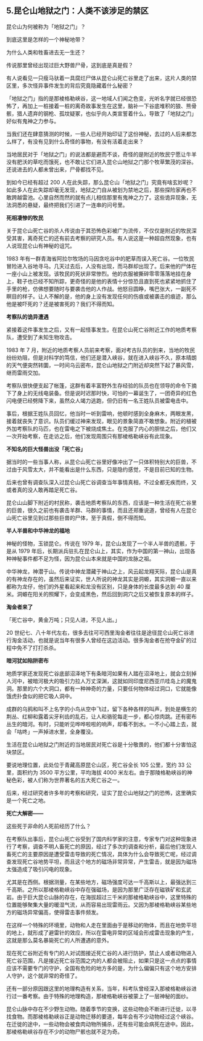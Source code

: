 ## 5.昆仑山地狱之门：人类不该涉足的禁区
昆仑山为何被称为「地狱之门」？


到底这里是怎样的一个神秘地带？   


为什么人类和牲畜进去无一生还？


传说那里曾经出现过巨大野兽尸骨，这到底是真是假？


有人说看见一只瘦马驮着一具腐烂尸体从昆仑山死亡谷里走了出来，这片人类的禁区里，多次怪异事件发生的背后究竟隐藏着什么秘密？


「地狱之门」指的是那棱格勒峡谷，这一地域人们闻之色变，光听名字就已经很恐怖了，再加上一桩接着一桩的离奇故事发生在这里，脑补一下谷底堆积的狼、熊骨骸，猎人遗弃的钢枪、孤坟疑冢，也似乎向人类宣誓着什么，导致了「地狱之门」好似有鬼神之力参与。


当我们还在肆意猜测的时候，一些人已经开始印证了这份神秘，去过的人后来都怎么样了，有没有见到什么奇怪的事物，有没有活着走出来？


当地居民对于「地狱之门」的说法都是避而不谈，奇怪的是附近的牧民宁愿让牛羊没有肥沃的草吃而饿死，也不敢让它们进入昆仑山地狱之门那个牧草繁茂的深谷。还说进去的人都未曾出来，尸骨都找不见。


到如今已经有超过 200 人在此失踪，那么昆仑山「地狱之门」究竟有啥玄妙呢？如此多人在此失踪却毫无发现，地狱之门自从被划为禁地之后，那些探险家再也不敢跨越雷池。心里自然而然的就有点儿相信那里有鬼神之力了。这些诡异现象，无法洞悉的悬疑，最终把我们引进了一连串的问号里。


**死相凄惨的牧民**


关于昆仑山死亡谷的杀人传说由于其恐怖色彩被广为流传，不仅仅是附近的牧民深受其害，离奇死亡的还有前去考察的研究人员。有人说这是一种超自然现象，也有人说现昆仑山有神秘的诅咒。


1983 年有一群青海省阿拉尔牧场的马因贪吃谷中的肥草而误入死亡谷。一位牧民冒险进入谷地寻马。几天过去后，人没有出现，而马群却出现了。后来他的尸体在一座小山上被发现。该牧民的死状非常惨烈。他的衣服被撕碎零零落落地挂在身上，鞋子也已经不知所踪，更奇怪的是他的表情十分惊恐且直到死也紧紧地抓住了手里的枪，仿佛想要随时与要袭击他的人作战。他怒目圆睁，嘴巴张大，一副死不瞑目的样子。让人不解的是，他的身上没有发现任何的伤痕或被袭击的痕迹，那么他是被吓死的？还是被害死的？我们不得而知。


**考察队的诡异遭遇**


紧接着这件事发生之后，又有一起怪事发生。在昆仑山死亡谷附近工作的地质考察队，遭受到了未知生物攻击。


1983 年 7 月，附近的地质考察人员前来考察，面对考古队员的到来，当地的牧民纷纷劝阻，但是对科学的笃信，他们还是潜入峡谷，就在进入峡谷不久，原本晴朗的天气便突然转圜，一时间乌云密布，昆仑山地狱之门附近却突然下起了暴风雪，继而雷雨交加。


考察队很快便支起了帐篷，这群有着丰富野外生存经验的队员也在领导的命令下摘下了身上的无线电装备。但是说时迟那时快，可怕的一幕诞生了，一团奇异的红色闪电便已经劈降下来，虽然众人竭力逃跑，但仍旧有一名王姓队员被雷电击中。


事后，根据王姓队员回忆，他当时一听到雷响，他顿时感到全身麻木，两眼发黑，接着就丧失了意识。队员们缓过神来发现，眼见的景象简直不敢想象。附近的植被外加考察队的马匹，也在雷电之下被烧成焦土。在克服了内心的胆怯之后，他们又一次开始考察，在走访之后，他们发现周围只有那棱格勒峡谷有此现象。


**不知名的巨大怪兽出没「死亡谷」**


据当时的一些当事人称，从昆仑山死亡谷里好像冲出了一只体积特别大的巨兽，不过由于风雪太大，并不能看出是什么东西，只是隐约感觉，不是目前已知的生物。


后来也曾有调查队深入过昆仑山死亡谷调查当年事情真相，不过全都无疾而终，又或者真的没人敢再踏足死亡谷。


昆仑山山脚下附近的村民称，袭击地质考察队的东西，应该是一种生活在死亡谷里的巨兽，很久之前也有袭击羊群、马群的事情，而且还郑重说道，曾经有人在昆仑山死亡谷里见到过那些巨兽的尸体，至于真假，倒不得而知。


**半人半兽和中华神龙的福地**


神秘的怪物，玉锁昆仑。传说在 1979 年，昆仑山发现了一个半人半兽的遗骸，于是从 1979 年后，长期派兵驻扎在昆仑山上，其实，作为中国的第一神山，出现各种神秘事件都不足为怪，因为昆仑山本来就是中国的龙脉之祖。


中华神龙，神潜于山。传说中神龙潜藏于神山之上，风云起龙翔天际，昆仑山是真的有神龙存在的，虽然后来证实，世人所说的神龙其实是洞螈，其实洞螈一直以来都称为龙仔，他们的外星看起来和龙没有区别，只是身体的长度最多达到 40 厘米。洞螈在阳关的照耀下，会变成黑色，然后回到洞穴之后又被恢复原本的样子。


**淘金者来了**


「死亡谷中，黄金万吨；只见人进，不见人出。」


20 世纪七、八十年代左右，很多去往可可西里淘金者往往是途径昆仑山死亡谷进行淘金活动，也就是说当年有很多人曾经在这边活动。很多淘金者在抢夺金矿的过程中免不了打打杀杀。


**暗河犹如陷阱密布**


地质学家还发现死亡谷底部沼泽地下有条暗河如果有人踏在沼泽地上，就会立刻掉人河中，被暗河极大的吸引力拉人万丈深渊，这就如同印度尼西亚爪哇岛上的魔鬼洞。那里的六个大洞口，都有一种神奇的力量，只要任何物体经过洞口，它就能像饿虎扑食似的把它吸人洞中。


成群的乌鸦和叫不上名字的小鸟从空中飞过，留下各种各样的叫声，到处是横生的荆丛、红柳和露着尖牙利齿的乱石，让人和骆驼每走一步，都心惊肉跳。还有密布丛生的暗河。有时，只能听见哗哗啦啦的响声，却看不到水。一不小心踏上去，就会「咕咚」一声掉进水里，全身覆没。


生活在昆仑山地狱之门附近的当地居民对死亡谷是十分敬畏的，他们都十分害怕这块禁区。


要说地理位置，此处位于青藏高原昆仑山区，死亡谷全长 105 公里，宽约 33 公里，面积约为 3500 平方公里，平均海拔 4000 米左右。由于那陵格勒峡谷的神秘色彩，被人们称为世界著名的五大死亡谷之一。


后来，经过研究者许多年的考察和研究，证实了昆仑山地狱之门的恐怖，这里确实是一个死亡之地。


**死亡大解密——**


这些死于非命的人死前经历了什么？


在考察队出事后，昆仑山死亡谷受到了国内科学家的注意，专家专门对这种现象进行了考察，调查不明人畜死亡的原因，经过了多次的调查和分析，最后他们发现人畜死亡的主要原因是遭受雷击导致的死亡情况，具体为什么会导致死亡呢，经过调查发现死亡谷地势平坦，而且这个地方的磁场非常异常，产生雷击，就是因为磁场太强造成了吸引闪电的现象。


尤其是在西侧。根据测量，在某些地方，磁场强度可达一千高斯以上，最强达到三千高斯。之所以那棱格勒峡谷中存在强磁场，是因为那里广泛存在磁铁矿和玄武岩。由于巨大昆仑山脉的存在，在海拔超过三千米的那棱格勒峡谷中，这里特殊的位置能够聚集大量的暖湿气流，从而容易出现雷雨云。又因为那棱格勒峡谷某些地方的磁场异常偏高，使得雷击事件频发。


在这样一个特殊的环境里，动物和人走在里面由于是移动的物体，而且在地势平坦的地上，就形成了避雷针的效应，所以在雷电异常的区域会形成雷击现象的产生，这就是那么莫名暴毙死亡的人所遭遇的意外。


现在死亡谷附近有专门的人对试图接近死亡谷的人进行防护，禁止人或者动物进入死亡谷范围，凡是接近死亡谷范围之内的人都会被阻止，如果只是这一点点的事情应该不需要专门的守护，全国有危险的地方多的是，为什么偏偏只有这个地方安排人守护，这个就非常的奇怪了。


还有一部分原因跟这里的地理构造有关系，当年，科考队曾经深入那棱格勒峡谷进行过一番考察。由于特殊的地理构造，那棱格勒峡谷被蒙上了一层神秘的面纱。


昆仑山脉中存在不少野生动物。随着季节的变换，这些动物会不断进行迁徙，以寻找食物。而那棱格勒峡谷正是动物迁移的要道，每年会有不少动物经过这个峡谷。在迁徙的途中，一些动物会被食肉动物所捕杀，还有些可能会病死在途中。因此，那棱格勒峡谷存在不少的动物尸骸也就不足为奇。

